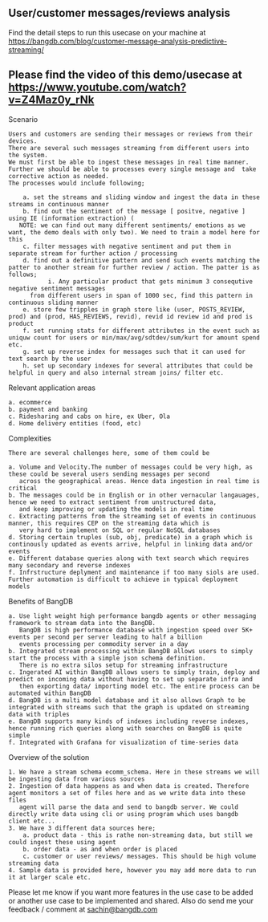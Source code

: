 User/customer messages/reviews analysis
---------------------------------------

Find the detail steps to run this usecase on your machine at https://bangdb.com/blog/customer-message-analysis-predictive-streaming/

Please find the video of this demo/usecase at https://www.youtube.com/watch?v=Z4Maz0y_rNk 
-------------

Scenario

	Users and customers are sending their messages or reviews from their devices. 
	There are several such messages streaming from different users into the system. 
	We must first be able to ingest these messages in real time manner.
	Further we should be able to processes every single message and  take corrective action as needed. 
	The processes would include following;

        a. set the streams and sliding window and ingest the data in these streams in continuous manner
        b. find out the sentiment of the message [ positve, negative ] using IE (information extraction) (
	   NOTE: we can find out many different sentiments/ emotions as we want, the demo deals with only two). We need to train a model here for this
        c. filter messages with negative sentiment and put them in separate stream for further action / processing
        d. find out a definitive pattern and send such events matching the patter to another stream for further review / action. The patter is as follows;
               i. Any particular product that gets minimum 3 consequtive negative sentiment messages 
		  from different users in span of 1000 sec, find this pattern in continuous sliding manner
        e. store few tripples in graph store like (user, POSTS_REVIEW, prod) and (prod, HAS_REVIEWS, revid), revid id review id and prod is product
        f. set running stats for different attributes in the event such as uniquw count for users or min/max/avg/sdtdev/sum/kurt for amount spend etc.
        g. set up reverse index for messages such that it can used for text search by the user
        h. set up secondary indexes for several attributes that could be helpful in query and also internal stream joins/ filter etc.

Relevant application areas

	a. ecommerce
	b. payment and banking
	c. Ridesharing and cabs on hire, ex Uber, Ola
	d. Home delivery entities (food, etc)

Complexities

	There are several challenges here, some of them could be
	
	a. Volume and Velocity.The number of messages could be very high, as these could be several users sending messages per second 
	   across the geographical areas. Hence data ingestion in real time is critical
	b. The messages could be in English or in other vernacular langauages, hence we need to extract sentiment from unstructured data, 
	   and keep improving or updating the models in real time
	c. Extracting patterns from the streaming set of events in continuous manner, this requires CEP on the streaming data which is 
	   very hard to implement on SQL or regular NoSQL databases
	d. Storing certain truples (sub, obj, predicate) in a graph which is continously updated as events arrive, helpful in linking data and/or events
	e. Different database queries along with text search which requires many secondary and reverse indexes 
	f. Infrstructure deplyment and maintenance if too many siols are used. Further automation is difficult to achieve in typical deployment models
	
Benefits of BangDB

	a. Use light weight high performance bangdb agents or other messaging framework to stream data into the BangDB. 
	   BangDB is high performance database with ingestion speed over 5K+ events per second per server leading to half a billion 
	   events processing per commodity server in a day
	b. Integrated stream processing within BangDB allows users to simply start the process with a simple json schema definition. 
	   There is no extra silos setup for streaming infrastructure
	c. Ingerated AI within BangDB allows users to simply train, deploy and predict on incoming data without having to set up separate infra and 
	   then exporting data/ importing model etc. The entire process can be automated within BangDB
	d. BangDB is a multi model database and it also allows Graph to be integrated with streams such that the graph is updated on streaming data with triples
	e. BangDB supports many kinds of indexes including reverse indexes, hence running rich queries along with searches on BangDB is quite simple
	f. Integrated with Grafana for visualization of time-series data


Overview of the solution

	1. We have a stream schema ecomm_schema. Here in these streams we will be ingesting data from various sources
	2. Ingestion of data happens as and when data is created. Therefore agent monitors a set of files here and as we write data into these files
	   agent will parse the data and send to bangdb server. We could directly write data using cli or using program which uses bangdb client etc...
	3. We have 3 different data sources here;
		a. product data - this is rathe non-streaming data, but still we could ingest these using agent
		b. order data - as and when order is placed
		c. customer or user reviews/ messages. This should be high volume streaming data
	4. Sample data is provided here, however you may add more data to run it at larger scale etc.


Please let me know if you want more features in the use case to be added or another use case to be implemented and shared.
Also do send me your feedback / comment at sachin@bangdb.com
